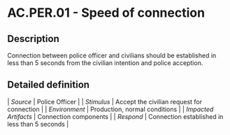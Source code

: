 # AC.PER.01 - Speed of connection

## Description

Connection between police officer and civilians should be established in less than 5 seconds from the civilian intention and police acception. 

## Detailed definition

| *Source* | Police Officer |
| *Stimulus* | Accept the civilian request for connection |
| *Environment* | Production, normal conditions |
| *Impacted Artifacts* | Connection components |
| *Respond* | Connection established in less than 5 seconds |